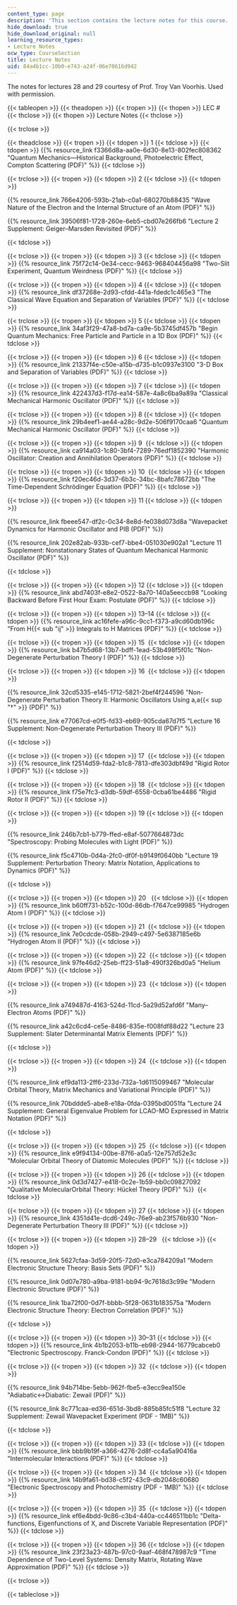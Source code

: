```yaml
---
content_type: page
description: 'This section contains the lecture notes for this course. '
hide_download: true
hide_download_original: null
learning_resource_types:
- Lecture Notes
ocw_type: CourseSection
title: Lecture Notes
uid: 84a4b1cc-10b0-e743-a24f-06e70616d942
---
```

The notes for lectures 28 and 29 courtesy of Prof. Troy Van Voorhis. Used with permission. 

{{< tableopen >}}
{{< theadopen >}}
{{< tropen >}}
{{< thopen >}}
LEC #
{{< thclose >}}
{{< thopen >}}
Lecture Notes
{{< thclose >}}

{{< trclose >}}

{{< theadclose >}}
{{< tropen >}}
{{< tdopen >}}
1
{{< tdclose >}}
{{< tdopen >}}
{{% resource_link f3366d8a-aa0e-6d30-8e13-802fec808362 "Quantum Mechanics—Historical Background, Photoelectric Effect, Compton Scattering (PDF)" %}}
{{< tdclose >}}

{{< trclose >}}
{{< tropen >}}
{{< tdopen >}}
2
{{< tdclose >}}
{{< tdopen >}}


{{% resource_link 766e4206-593b-21ab-c0a1-680270b88435 "Wave Nature of the Electron and the Internal Structure of an Atom (PDF)" %}}

{{% resource_link 39506f81-1728-260e-6eb5-cbd07e266fb6 "Lecture 2 Supplement: Geiger–Marsden Revisited (PDF)" %}}


{{< tdclose >}}

{{< trclose >}}
{{< tropen >}}
{{< tdopen >}}
3
{{< tdclose >}}
{{< tdopen >}}
{{% resource_link 75f72c14-0e34-cecc-9463-968404456a98 "Two-Slit Experiment, Quantum Weirdness (PDF)" %}}
{{< tdclose >}}

{{< trclose >}}
{{< tropen >}}
{{< tdopen >}}
4
{{< tdclose >}}
{{< tdopen >}}
{{% resource_link df37268e-2d93-cfdd-441a-fdedc1c465e3 "The Classical Wave Equation and Separation of Variables (PDF)" %}}
{{< tdclose >}}

{{< trclose >}}
{{< tropen >}}
{{< tdopen >}}
5
{{< tdclose >}}
{{< tdopen >}}
{{% resource_link 34af3f29-47a8-bd7a-ca9e-5b3745df457b "Begin Quantum Mechanics: Free Particle and Particle in a 1D Box (PDF)" %}}
{{< tdclose >}}

{{< trclose >}}
{{< tropen >}}
{{< tdopen >}}
6
{{< tdclose >}}
{{< tdopen >}}
{{% resource_link 21337f4e-c50e-a15b-d735-b1c0937e3100 "3-D Box and Separation of Variables (PDF)" %}}
{{< tdclose >}}

{{< trclose >}}
{{< tropen >}}
{{< tdopen >}}
7
{{< tdclose >}}
{{< tdopen >}}
{{% resource_link 422437d3-f17d-ea14-587e-4a8c6ba9a89a "Classical Mechanical Harmonic Oscillator (PDF)" %}}
{{< tdclose >}}

{{< trclose >}}
{{< tropen >}}
{{< tdopen >}}
8
{{< tdclose >}}
{{< tdopen >}}
{{% resource_link 29b4eef1-ae44-a28c-9d2e-506f9170caa6 "Quantum Mechanical Harmonic Oscillator (PDF)" %}}
{{< tdclose >}}

{{< trclose >}}
{{< tropen >}}
{{< tdopen >}}
9 
{{< tdclose >}}
{{< tdopen >}}
{{% resource_link ca914a03-1c80-3bf4-7289-76edf1852390 "Harmonic Oscillator: Creation and Annihilation Operators (PDF)" %}}
{{< tdclose >}}

{{< trclose >}}
{{< tropen >}}
{{< tdopen >}}
10 
{{< tdclose >}}
{{< tdopen >}}
{{% resource_link f20ec46d-3d37-6b3c-34bc-8bafc78672bb "The Time-Dependent Schrödinger Equation (PDF)" %}}
{{< tdclose >}}

{{< trclose >}}
{{< tropen >}}
{{< tdopen >}}
11
{{< tdclose >}}
{{< tdopen >}}


{{% resource_link fbeee547-df2c-0c34-8e8d-fe038d073d8a "Wavepacket Dynamics for Harmonic Oscillator and PIB (PDF)" %}}

{{% resource_link 202e82ab-933b-cef7-bbe4-051030e902a1 "Lecture 11 Supplement: Nonstationary States of Quantum Mechanical Harmonic Oscillator (PDF)" %}}


{{< tdclose >}}

{{< trclose >}}
{{< tropen >}}
{{< tdopen >}}
12
{{< tdclose >}}
{{< tdopen >}}
{{% resource_link abd7403f-e8e2-0522-8a70-140a5eeccb98 "Looking Backward Before First Hour Exam: Postulate (PDF)" %}}
{{< tdclose >}}

{{< trclose >}}
{{< tropen >}}
{{< tdopen >}}
13–14
{{< tdclose >}}
{{< tdopen >}}
{{% resource_link ac16fefe-a96c-9cc1-f373-a9cd60db196c "From H{{< sub \"ij\" >}} Integrals to H Matrices (PDF)" %}}
{{< tdclose >}}

{{< trclose >}}
{{< tropen >}}
{{< tdopen >}}
15 
{{< tdclose >}}
{{< tdopen >}}
{{% resource_link b47b5d68-13b7-bdff-1ead-53b498f5f01c "Non-Degenerate Perturbation Theory I (PDF)" %}}
{{< tdclose >}}

{{< trclose >}}
{{< tropen >}}
{{< tdopen >}}
16 
{{< tdclose >}}
{{< tdopen >}}


{{% resource_link 32cd5335-e145-1712-5821-2bef4f244596 "Non-Degenerate Perturbation Theory II: Harmonic Oscillators Using a,a{{< sup \"†\" >}} (PDF)" %}}

{{% resource_link e77067cd-e0f5-fd33-eb69-905cda67d7f5 "Lecture 16 Supplement: Non-Degenerate Perturbation Theory III (PDF)" %}}


{{< tdclose >}}

{{< trclose >}}
{{< tropen >}}
{{< tdopen >}}
17 
{{< tdclose >}}
{{< tdopen >}}
{{% resource_link f2514d59-fda2-b1c8-7813-dfe303dbf49d "Rigid Rotor I (PDF)" %}}
{{< tdclose >}}

{{< trclose >}}
{{< tropen >}}
{{< tdopen >}}
18 
{{< tdclose >}}
{{< tdopen >}}
{{% resource_link f75e7fc3-d3db-59df-6558-0cba61be4486 "Rigid Rotor II (PDF)" %}} 
{{< tdclose >}}

{{< trclose >}}
{{< tropen >}}
{{< tdopen >}}
19
{{< tdclose >}}
{{< tdopen >}}


{{% resource_link 246b7cb1-b779-ffed-e8af-5077664873dc "Spectroscopy: Probing Molecules with Light (PDF)" %}} 

{{% resource_link f5c4710b-0d4a-2fc0-df0f-b9149f0640bb "Lecture 19 Supplement: Perturbation Theory: Matrix Notation, Applications to Dynamics (PDF)" %}}


{{< tdclose >}}

{{< trclose >}}
{{< tropen >}}
{{< tdopen >}}
20  
{{< tdclose >}}
{{< tdopen >}}
{{% resource_link b60ff731-b52c-100d-86db-f7647ce99985 "Hydrogen Atom I (PDF)" %}} 
{{< tdclose >}}

{{< trclose >}}
{{< tropen >}}
{{< tdopen >}}
21 
{{< tdclose >}}
{{< tdopen >}}
{{% resource_link 7e0cdcde-058b-2949-c497-5e6387185e6b "Hydrogen Atom II (PDF)" %}}
{{< tdclose >}}

{{< trclose >}}
{{< tropen >}}
{{< tdopen >}}
22 
{{< tdclose >}}
{{< tdopen >}}
{{% resource_link 97fe46d2-25eb-ff23-51a8-490f326bd0a5 "Helium Atom (PDF)" %}}
{{< tdclose >}}

{{< trclose >}}
{{< tropen >}}
{{< tdopen >}}
23 
{{< tdclose >}}
{{< tdopen >}}


{{% resource_link a749487d-4163-524d-11cd-5a29d52afd6f "Many–Electron Atoms (PDF)" %}}

{{% resource_link a42c6cd4-ce5e-8486-835e-f008fdf88d22 "Lecture 23 Supplement: Slater Determinantal Matrix Elements (PDF)" %}}


{{< tdclose >}}

{{< trclose >}}
{{< tropen >}}
{{< tdopen >}}
24 
{{< tdclose >}}
{{< tdopen >}}


{{% resource_link ef9da113-2ff6-233d-732a-1d6115099467 "Molecular Orbital Theory, Matrix Mechanics and Variational Principle (PDF)" %}} 

{{% resource_link 70bddde5-abe8-e18a-0fda-0395bd0051fa "Lecture 24 Supplement: General Eigenvalue Problem for LCAO-MO Expressed in Matrix Notation (PDF)" %}}


{{< tdclose >}}

{{< trclose >}}
{{< tropen >}}
{{< tdopen >}}
25 
{{< tdclose >}}
{{< tdopen >}}
{{% resource_link e9f94134-00be-87f6-a0a5-12e757d52e3c "Molecular Orbital Theory of Diatomic Molecules (PDF)" %}}
{{< tdclose >}}

{{< trclose >}}
{{< tropen >}}
{{< tdopen >}}
26
{{< tdclose >}}
{{< tdopen >}}
{{% resource_link 0d3d7427-e418-0c2e-1b59-bb0c09827092 "Qualitative MolecularOrbital Theory: Hückel Theory (PDF)" %}} 
{{< tdclose >}}

{{< trclose >}}
{{< tropen >}}
{{< tdopen >}}
27
{{< tdclose >}}
{{< tdopen >}}
{{% resource_link 4351d41e-dcd6-249c-76e9-ab23f576b930 "Non-Degenerate Perturbation Theory III (PDF)" %}}
{{< tdclose >}}

{{< trclose >}}
{{< tropen >}}
{{< tdopen >}}
28–29  
{{< tdclose >}}
{{< tdopen >}}


{{% resource_link 5627cfaa-3d59-20f5-72d0-e3ca784209a1 "Modern Electronic Structure Theory: Basis Sets (PDF)" %}} 

{{% resource_link 0d07e780-a9ba-9181-bb94-9c7618d3c99e "Modern Electronic Structure (PDF)" %}}

{{% resource_link 1ba72f00-0d7f-bbbb-5f28-0631b183575a "Modern Electronic Structure Theory: Electron Correlation (PDF)" %}}


{{< tdclose >}}

{{< trclose >}}
{{< tropen >}}
{{< tdopen >}}
30–31
{{< tdclose >}}
{{< tdopen >}}
{{% resource_link 4b1b2053-b11b-eb98-2944-16779cabceb0 "Electronic Spectroscopy. Franck-Condon (PDF)" %}}
{{< tdclose >}}

{{< trclose >}}
{{< tropen >}}
{{< tdopen >}}
32 
{{< tdclose >}}
{{< tdopen >}}


{{% resource_link 94b714be-5ebb-962f-fbe5-e3ecc9ea150e "Adiabatic↔Diabatic: Zewail (PDF)" %}}

{{% resource_link 8c771caa-ed36-651d-3bd8-885b85fc51f8 "Lecture 32 Supplement: Zewail Wavepacket Experiment (PDF - 1MB)" %}}


{{< tdclose >}}

{{< trclose >}}
{{< tropen >}}
{{< tdopen >}}
33
{{< tdclose >}}
{{< tdopen >}}
{{% resource_link bbb9b19f-a366-4276-2d8f-cc4a5a90416a "Intermolecular Interactions (PDF)" %}}
{{< tdclose >}}

{{< trclose >}}
{{< tropen >}}
{{< tdopen >}}
34 
{{< tdclose >}}
{{< tdopen >}}
{{% resource_link 14b9fa61-bd38-c5f2-43c9-db2048c60680 "Electronic Spectroscopy and Photochemistry (PDF - 1MB)" %}}
{{< tdclose >}}

{{< trclose >}}
{{< tropen >}}
{{< tdopen >}}
35 
{{< tdclose >}}
{{< tdopen >}}
{{% resource_link ef6e4bdd-9c86-c3b4-440a-cc446511bb1c "Delta-functions, Eigenfunctions of X, and Discrete Variable Representation (PDF)" %}}
{{< tdclose >}}

{{< trclose >}}
{{< tropen >}}
{{< tdopen >}}
36
{{< tdclose >}}
{{< tdopen >}}
{{% resource_link 23f23a23-487b-97c0-9aaf-468f478987c9 "Time Dependence of Two-Level Systems: Density Matrix, Rotating Wave Approximation (PDF)" %}}
{{< tdclose >}}

{{< trclose >}}

{{< tableclose >}}